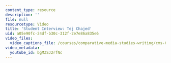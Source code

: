 ```yaml
---
content_type: resource
description: ''
file: null
resourcetype: Video
title: 'Student Interview: Tej Chajed'
uid: a05e90fc-24df-b30c-312f-2e7e86a835e6
video_files:
  video_captions_file: /courses/comparative-media-studies-writing/cms-611j-creating-video-games-fall-2014/projects/snap/student-interview-tej-chajed/bgMZSJ2rfNc.vtt
video_metadata:
  youtube_id: bgMZSJ2rfNc
---
```

